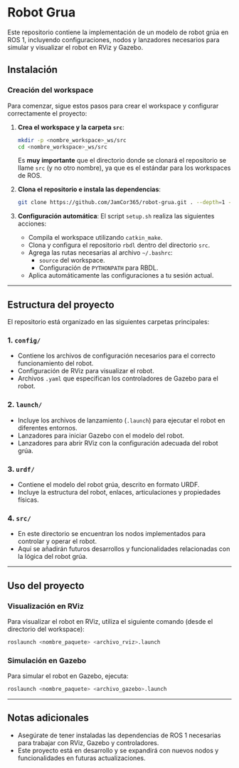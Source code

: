 # Robot Grua

Este repositorio contiene la implementación de un modelo de robot grúa en ROS 1, incluyendo configuraciones, nodos y lanzadores necesarios para simular y visualizar el robot en RViz y Gazebo.

## Instalación

### Creación del workspace
Para comenzar, sigue estos pasos para crear el workspace y configurar correctamente el proyecto:

1. **Crea el workspace y la carpeta `src`**:
   ```bash
   mkdir -p <nombre_workspace>_ws/src
   cd <nombre_workspace>_ws/src
   ```
   Es **muy importante** que el directorio donde se clonará el repositorio se llame `src` (y no otro nombre), ya que es el estándar para los workspaces de ROS.

2. **Clona el repositorio e instala las dependencias**:
   ```bash
   git clone https://github.com/JamCor365/robot-grua.git . --depth=1 --single-branch && chmod +x setup.sh && ./setup.sh
   ```

3. **Configuración automática**:
   El script `setup.sh` realiza las siguientes acciones:
   - Compila el workspace utilizando `catkin_make`.
   - Clona y configura el repositorio `rbdl` dentro del directorio `src`.
   - Agrega las rutas necesarias al archivo `~/.bashrc`:
     - `source` del workspace.
     - Configuración de `PYTHONPATH` para RBDL.
   - Aplica automáticamente las configuraciones a tu sesión actual.

---

## Estructura del proyecto

El repositorio está organizado en las siguientes carpetas principales:

### 1. `config/`
   - Contiene los archivos de configuración necesarios para el correcto funcionamiento del robot.
   - Configuración de RViz para visualizar el robot.
   - Archivos `.yaml` que especifican los controladores de Gazebo para el robot.

### 2. `launch/`
   - Incluye los archivos de lanzamiento (`.launch`) para ejecutar el robot en diferentes entornos.
   - Lanzadores para iniciar Gazebo con el modelo del robot.
   - Lanzadores para abrir RViz con la configuración adecuada del robot grúa.

### 3. `urdf/`
   - Contiene el modelo del robot grúa, descrito en formato URDF.
   - Incluye la estructura del robot, enlaces, articulaciones y propiedades físicas.

### 4. `src/`
   - En este directorio se encuentran los nodos implementados para controlar y operar el robot.
   - Aquí se añadirán futuros desarrollos y funcionalidades relacionadas con la lógica del robot grúa.

---

## Uso del proyecto

### Visualización en RViz
Para visualizar el robot en RViz, utiliza el siguiente comando (desde el directorio del workspace):

```bash
roslaunch <nombre_paquete> <archivo_rviz>.launch
```

### Simulación en Gazebo
Para simular el robot en Gazebo, ejecuta:

```bash
roslaunch <nombre_paquete> <archivo_gazebo>.launch
```

---

## Notas adicionales

- Asegúrate de tener instaladas las dependencias de ROS 1 necesarias para trabajar con RViz, Gazebo y controladores.
- Este proyecto está en desarrollo y se expandirá con nuevos nodos y funcionalidades en futuras actualizaciones.
